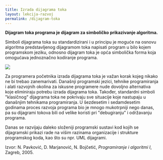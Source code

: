 ```yaml
---
title: Izrada dijagrama toka
layout: lekcija-razvoj
permalink: /dijagram-toka
---
```


**Dijagram toka programa je dijagram za simboličko prikazivanje algoritma.**

Simboli dijagrama toka su standardizirani i u principu je moguće na osnovu algoritma predstavljenog dijagramom toka napisati program u bilo kojem programskom jeziku, odnosno dijagram toka je opća simbolička forma koja omogućava jednoznačno kodiranje programa.

![](https://upload.wikimedia.org/wikipedia/commons/thumb/9/91/LampFlowchart.svg/440px-LampFlowchart.svg.png)

Za programera početnika izrada dijagrama toka je važan korak kojeg nikako ne bi trebao zanemarivati. Današnji programski jezici, tehnike programiranja i alati razvojnih okolina za iskusne programere nude dovoljno alternativa koje eliminiraju potrebu izrada dijagrama toka. Također, standardni simboli "klasičnog" dijagrama toka ne pokrivaju sve situacije koje nastupaju u današnjim tehnikama programiranja. U šezdesetim i sedamdesetim godinama proces razvoja programa bio je mnogo mukotrpniji nego danas, pa su dijagrami tokova bili od velike koristi pri "debugiranju" i održavanju programa.

Danas se razvijaju daleko složeniji programski sustavi kod kojih se dijagramski prikazi rade na višim razinama organizacije i strukture programskog koda, kao što su npr. UML dijagrami.


Izvor: N. Pavković, D. Marjanović, N. Bojčetić, *Programiranje i algoritmi I*, Zagreb, 2005.
